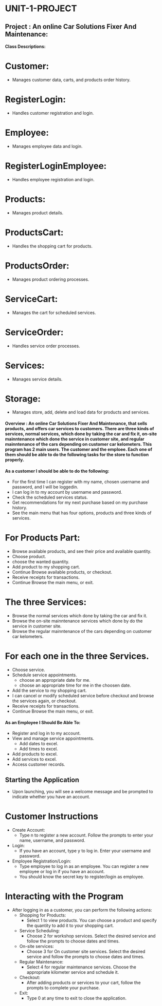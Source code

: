 # UNIT-1-PROJECT

## Project :  An online Car Solutions Fixer And Maintenance:

#### Class Descriptions:
# Customer: 
- Manages customer data, carts, and products order history.
# RegisterLogin:
- Handles customer registration and login.
# Employee: 
- Manages employee data and login.
# RegisterLoginEmployee: 
- Handles employee registration and login.
# Products: 
- Manages product details.
# ProductsCart: 
- Handles the shopping cart for products.
# ProductsOrder: 
- Manages product ordering processes.
# ServiceCart: 
- Manages the cart for scheduled services.
# ServiceOrder: 
- Handles service order processes.
# Services: 
- Manages service details.
# Storage: 
- Manages store, add, delete and load data for products and services.

#### Overview : An online Car Solutions Fixer And Maintenance, that sells products, and offers car services to customers. There are three kinds of services, normal services, which done by taking the car and fix it, on-site mainntenance which done the service in customer site, and regular mainntenance of the cars depending on customer car kelometers. This program has 2 main users. The customer and the emploee. Each one of them should be able to do the following tasks for the store to function properly. 

#### As a customer I should be able to do the following:
- For the first time I can register with my name, chosen username and password, and I will be loggedin.
- I can log in to my account by username and password.
- Check the scheduled services status. 
- Get recommendations for my next purchase based on my purchase history.
- See the main menu that has four options, products and three kinds of services.
# For Products Part:
- Browse available products, and see their price and available quantity.
- Choose product.
- choose the wanted quantity.
- Add product to my shopping cart.
- Continue Browse available products, or checkout.
- Receive receipts for transactions.
- Continue Browse the main menu, or exit.
# The three Services:
- Browse the normal services which done by taking the car and fix it.
- Browse the on-site mainntenance services which done by do the service in customer site.
- Browse the regular mainntenance of the cars depending on customer car kelometers.
# For each one in the three Services.
- Choose service.
- Schedule service appointments.
    - choose an appropriate date for me.
    - choose an appropriate time for me in the choosen date.
- Add the service to my shopping cart.
- I can cancel or modify scheduled service before checkout and browse the services again, or checkout. 
- Receive receipts for transactions.
- Continue Browse the main menu, or exit.

#### As an Employee I Should Be Able To:
- Register and log in to my account.
- View and manage service appointments.
    - Add dates to excel.
    - Add times to excel.
- Add products to excel.
- Add services to excel.
- Access customer records.

## Starting the Application
- Upon launching, you will see a welcome message and be prompted to indicate whether you have an account.
# Customer Instructions
- Create Account:
    - Type n to register a new account. Follow the prompts to enter your name, username, and password.
- Login:
    - If you have an account, type y to log in. Enter your username and password.
- Employee Registration/Login:
    - Type employee to log in as an employee. You can register a new employee or log in if you have an account.
    - You should know the secret key to register/login as employee.
# Interacting with the Program
- After logging in as a customer, you can perform the following actions:
    - Shopping for Products:
        - Select 1 to view products. You can choose a product and specify the quantity to add it to your shopping cart.
    - Service Scheduling:
        - Choose 2 for workshop services. Select the desired service and follow the prompts to choose dates and times.
    - On-site services:
        - Choose 3 for On customer site services. Select the desired service and follow the prompts to choose dates and times.
    - Regular Maintenance:
        - Select 4 for regular maintenance services. Choose the appropriate kilometer service and schedule it.
    - Checkout:
        - After adding products or services to your cart, follow the prompts to complete your purchase.
    - Exit:
        - Type 0 at any time to exit to close the application.


